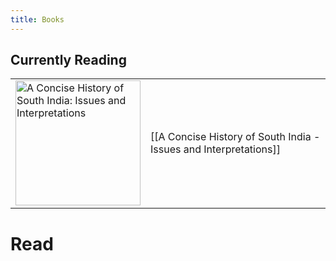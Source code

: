 ```yaml
---
title: Books
---
```

## Currently Reading

|  |  |
| ---- | ----- |
|   <img src="https://m.media-amazon.com/images/I/61WP9HMsH-L._SX379_BO1,204,203,200_.jpg" alt="A Concise History of South India: Issues and Interpretations" width="200"/>   |    [[A Concise History of South India - Issues and Interpretations]]   |

# Read

